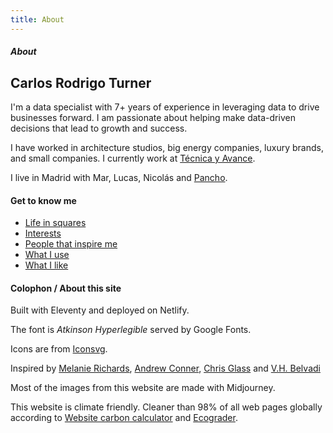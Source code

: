 ```yaml
---
title: About
---
```


##### About

## Carlos Rodrigo Turner

I'm a data specialist with 7+ years of experience in leveraging data to drive businesses forward. I am passionate about helping make data-driven decisions that lead to growth and success. 

I have worked in architecture studios, big energy companies, luxury brands, and small companies. I currently work at <a href="http://tecnicayavance.com">Técnica y Avance</a>.

I live in Madrid with Mar, Lucas, Nicolás and <a href="/blog/pancho.md">Pancho</a>.


#### Get to know me

* [Life in squares](https://carlosrodrigo.com/blog/2024-01-01-life-in-squares/)
* [Interests](https://carlosrodrigo.com/blog/2024-12-22-interests/)
* [People that inspire me](https://carlosrodrigo.com/blog/2024-12-18-people/)
* [What I use](https://carlosrodrigo.com/blog/2024-12-05-uses/)
* [What I like](https://carlosrodrigo.com/tags/likes/)


#### Colophon / About this site

Built with Eleventy and deployed on Netlify.

The font is *Atkinson Hyperlegible* served by Google Fonts. 

Icons are from [Iconsvg](https://iconsvg.xyz/).

Inspired by [Melanie Richards](https://melanie-richards.com/), [Andrew Conner](https://andrewconner.com/), [Chris Glass](https://chrisglass.com/) and [V.H. Belvadi](https://vhbelvadi.com/) 

Most of the images from this website are made with Midjourney.

This website is climate friendly. Cleaner than 98% of all web pages globally according to [Website carbon calculator](https://www.websitecarbon.com/website/carlosrodrigo-com/) and [Ecograder](https://ecograder.com/report/ui51eop7QVAu1piHLdKCnYav).


